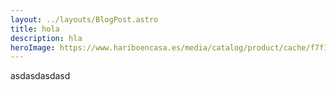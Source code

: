 ```yaml
---
layout: ../layouts/BlogPost.astro
title: hola
description: hla
heroImage: https://www.hariboencasa.es/media/catalog/product/cache/f7f144860b163c6b6f075760a728b81b/1/0/103973.webp
---
```

a﻿sdasdasdasd